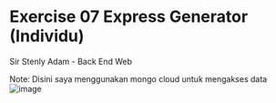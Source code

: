 # Exercise 07 Express Generator (Individu)
Sir Stenly Adam - Back End Web

Note: Disini saya menggunakan mongo cloud untuk mengakses data
![image](https://user-images.githubusercontent.com/53120949/165702157-6fffb613-f9f1-4cf3-9cfa-c47b3ff85e03.png)

